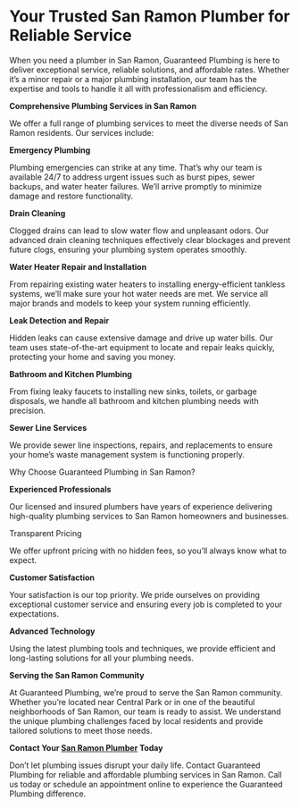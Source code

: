 # Your Trusted San Ramon Plumber for Reliable Service

When you need a plumber in San Ramon, Guaranteed Plumbing is here to deliver exceptional service, reliable solutions, and affordable rates. Whether it’s a minor repair or a major plumbing installation, our team has the expertise and tools to handle it all with professionalism and efficiency.

**Comprehensive Plumbing Services in San Ramon**

We offer a full range of plumbing services to meet the diverse needs of San Ramon residents. Our services include:

**Emergency Plumbing**

Plumbing emergencies can strike at any time. That’s why our team is available 24/7 to address urgent issues such as burst pipes, sewer backups, and water heater failures. We’ll arrive promptly to minimize damage and restore functionality.

**Drain Cleaning**

Clogged drains can lead to slow water flow and unpleasant odors. Our advanced drain cleaning techniques effectively clear blockages and prevent future clogs, ensuring your plumbing system operates smoothly.

**Water Heater Repair and Installation**

From repairing existing water heaters to installing energy-efficient tankless systems, we’ll make sure your hot water needs are met. We service all major brands and models to keep your system running efficiently.

**Leak Detection and Repair**

Hidden leaks can cause extensive damage and drive up water bills. Our team uses state-of-the-art equipment to locate and repair leaks quickly, protecting your home and saving you money.

**Bathroom and Kitchen Plumbing**

From fixing leaky faucets to installing new sinks, toilets, or garbage disposals, we handle all bathroom and kitchen plumbing needs with precision.

**Sewer Line Services**

We provide sewer line inspections, repairs, and replacements to ensure your home’s waste management system is functioning properly.

Why Choose Guaranteed Plumbing in San Ramon?

**Experienced Professionals**

Our licensed and insured plumbers have years of experience delivering high-quality plumbing services to San Ramon homeowners and businesses.

Transparent Pricing

We offer upfront pricing with no hidden fees, so you’ll always know what to expect.

**Customer Satisfaction**

Your satisfaction is our top priority. 
We pride ourselves on providing exceptional customer service and ensuring every job is completed to your expectations.

**Advanced Technology**

Using the latest plumbing tools and techniques, we provide efficient and long-lasting solutions for all your plumbing needs.

**Serving the San Ramon Community**

At Guaranteed Plumbing, we’re proud to serve the San Ramon community. Whether you’re located near Central Park or in one of the beautiful neighborhoods of San Ramon, our team is ready to assist. We understand the unique plumbing challenges faced by local residents and provide tailored solutions to meet those needs.

**Contact Your [San Ramon Plumber](https://guaranteedplumbing.com/service-area/san-ramon-plumber/) Today**

Don’t let plumbing issues disrupt your daily life. Contact Guaranteed Plumbing for reliable and affordable plumbing services in San Ramon. Call us today or schedule an appointment online to experience the Guaranteed Plumbing difference.

